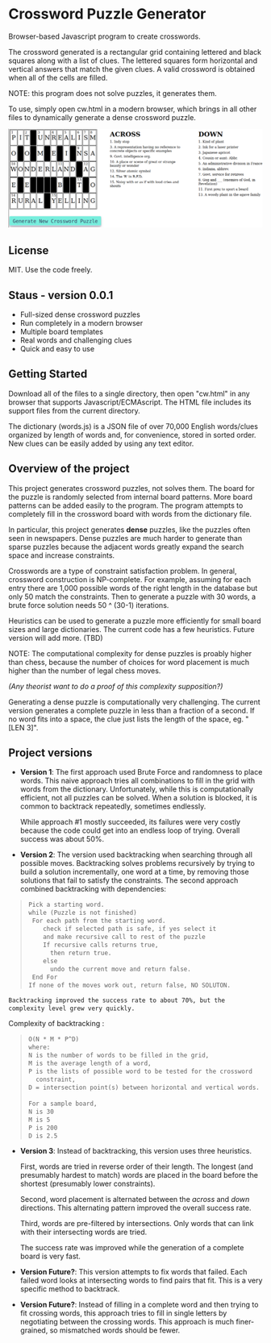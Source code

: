 # Crossword Puzzle Generator

Browser-based Javascript program to create crosswords.

The crossword generated is a rectangular grid containing lettered and black squares along with a list of clues. 
The lettered squares form horizontal and vertical answers that match the given clues.
A valid crossword is obtained when all of the cells are filled.

NOTE: this program does not solve puzzles, it generates them.

To use, simply open cw.html in a modern browser, which brings in all other files to dynamically generate a dense crossword puzzle.

![filled crossword](filled_crossword.png)

## License
MIT. Use the code freely.

## Staus - version 0.0.1
- Full-sized dense crossword puzzles
- Run completely in a modern browser
- Multiple board templates
- Real words and challenging clues
- Quick and easy to use

## Getting Started
Download all of the files to a single directory, then open "cw.html" in any browser that supports Javascript/ECMAscript.
The HTML file includes its support files from the current directory.

The dictionary (words.js) is a JSON file of over 70,000 English words/clues organized by length of words and, for convenience, stored in sorted order.
New clues can be easily added by using any text editor.

## Overview of the project

This project generates crossword puzzles, not solves them.
The board for the puzzle is randomly selected from internal board patterns.
More board patterns can be added easily to the program.
The program attempts to completely fill in the crossword board with words from the dictionary file.

In particular, this project generates **dense** puzzles, like the puzzles often seen in newspapers.
Dense puzzles are much harder to generate than sparse puzzles because the adjacent words greatly expand the search space and increase constraints.

Crosswords are a type of constraint satisfaction problem.
In general, crossword construction is NP-complete.
For example, assuming for each entry there are 1,000 possible words of the right length in the database but only 50 match the constraints.
Then to generate a puzzle with 30 words, a brute force solution needs 50 ^ (30-1) iterations.

Heuristics can be used to generate a puzzle more efficiently for small board sizes and large dictionaries.
The current code has a few heuristics.
Future version will add more. (TBD)

NOTE: The computational complexity for dense puzzles is proably higher than chess, because the number of choices for word placement is much higher than the number of legal chess moves.

*(Any theorist want to do a proof of this complexity supposition?)*

Generating a dense puzzle is computationally very challenging.
The current version generates a complete puzzle in less than a fraction of a second.
If no word fits into a space, the clue just lists the length of the space, eg. "[LEN 3]".

## Project versions

  * **Version 1**:
The first approach used Brute Force and randomness to place words.
This naive approach tries all combinations to fill in the grid with words from the dictionary.
Unfortunately, while this is computationally efficient, not all puzzles can be solved.
When a solution is blocked, it is common to backtrack repeatedly, sometimes endlessly.

    While approach #1 mostly succeeded, its failures were very costly
because the code could get into an endless loop of trying.
Overall success was about 50%.

 * **Version 2**:
The version used backtracking when searching through all possible moves.
Backtracking solves problems recursively by trying to build a solution incrementally, one word at a time, by removing those solutions that fail to satisfy the constraints.
The second approach combined backtracking with dependencies:
>     Pick a starting word.
>     while (Puzzle is not finished)
>      For each path from the starting word.
>         check if selected path is safe, if yes select it
>         and make recursive call to rest of the puzzle
>         If recursive calls returns true,
>           then return true.
>         else
>           undo the current move and return false.
>      End For
>     If none of the moves work out, return false, NO SOLUTON.

    Backtracking improved the success rate to about 70%, but the complexity level grew very quickly.
Complexity of backtracking : 
>     O(N * M * P^D)
>     where:
>     N is the number of words to be filled in the grid,
>     M is the average length of a word,
>     P is the lists of possible word to be tested for the crossword
>       constraint,
>     D = intersection point(s) between horizontal and vertical words.
>
>     For a sample board,
>     N is 30
>     M is 5
>     P is 200
>     D is 2.5

 * **Version 3**:
Instead of backtracking, this version uses three heuristics.

    First, words are tried in reverse order of their length.
The longest (and presumably hardest to match) words are placed in the board
before the shortest (presumably lower constraints).

    Second, word placement is alternated between the *across* and *down* directions. This alternating pattern improved the overall success rate.

    Third, words are pre-filtered by intersections. Only words that can link with their intersecting words are tried.

    The success rate was improved while the generation of a complete board is very fast.

 * **Version Future?**:
This version attempts to fix words that failed.
Each failed word looks at intersecting words to find pairs that fit.
This is a very specific method to backtrack.

 * **Version Future?**:
Instead of filling in a complete word and then trying to fit crossing words, this approach tries to fill in single letters by negotiating between the crossing words.
This approach is much finer-grained, so mismatched words should be fewer.


